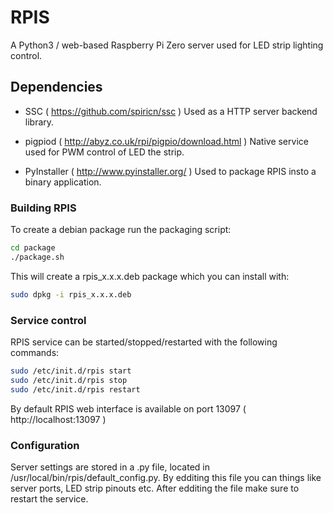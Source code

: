 # RPIS
A Python3 / web-based Raspberry Pi Zero server used for LED strip lighting control.

## Dependencies

* SSC ( https://github.com/spiricn/ssc )
  Used as a HTTP server backend library.

* pigpiod ( http://abyz.co.uk/rpi/pigpio/download.html )
 Native service used for PWM control of LED the strip.

* PyInstaller ( http://www.pyinstaller.org/ )
 Used to package RPIS insto a binary application.

### Building RPIS

To create a debian package run the packaging script:
```sh
cd package
./package.sh
```

This will create a rpis_x.x.x.deb package which you can install with:
```sh
sudo dpkg -i rpis_x.x.x.deb
```
### Service control
RPIS service can be started/stopped/restarted with the following commands:
```sh
sudo /etc/init.d/rpis start
sudo /etc/init.d/rpis stop
sudo /etc/init.d/rpis restart
```

By default RPIS web interface is available on port 13097 ( http://localhost:13097 )

### Configuration
Server settings are stored in a .py file, located in /usr/local/bin/rpis/default_config.py.
By edditing this file you can things like server ports, LED strip pinouts etc. After edditing the file make sure to restart the service.
